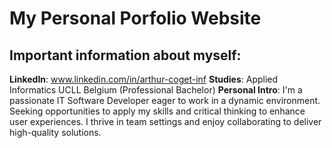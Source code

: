 # My Personal Porfolio Website
## Important information about myself:  
**LinkedIn**: www.linkedin.com/in/arthur-coget-inf
**Studies**: Applied Informatics UCLL Belgium (Professional Bachelor)
**Personal Intro**:  I'm a passionate IT Software Developer eager to work in a
 dynamic environment. Seeking opportunities to apply my
 skills and critical thinking to enhance user experiences. I
 thrive in team settings and enjoy collaborating to deliver
 high-quality solutions.
